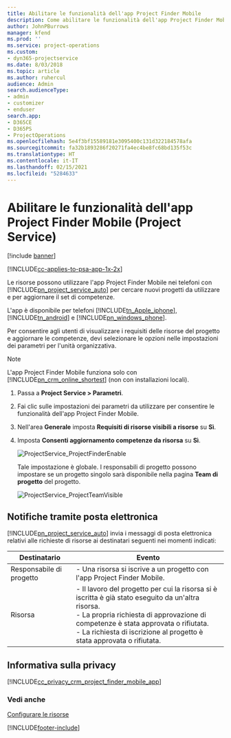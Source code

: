 ```yaml
---
title: Abilitare le funzionalità dell'app Project Finder Mobile
description: Come abilitare le funzionalità dell'app Project Finder Mobile per Project Service
author: JohnPBurrows
manager: kfend
ms.prod: ''
ms.service: project-operations
ms.custom:
- dyn365-projectservice
ms.date: 8/03/2018
ms.topic: article
ms.author: ruhercul
audience: Admin
search.audienceType:
- admin
- customizer
- enduser
search.app:
- D365CE
- D365PS
- ProjectOperations
ms.openlocfilehash: 5e4f3bf15589181e3095400c131d322184578afa
ms.sourcegitcommit: fa32b1893286f20271fa4ec4be8fc68bd135f53c
ms.translationtype: HT
ms.contentlocale: it-IT
ms.lasthandoff: 02/15/2021
ms.locfileid: "5284633"
---
```

# <a name="enable-project-finder-mobile-app-features-project-service"></a>Abilitare le funzionalità dell'app Project Finder Mobile (Project Service)

[!include [banner](../includes/psa-now-project-operations.md)]

[!INCLUDE[cc-applies-to-psa-app-1x-2x](../includes/cc-applies-to-psa-app-1x-2x.md)]

Le risorse possono utilizzare l'app Project Finder Mobile nei telefoni con [!INCLUDE[pn_project_service_auto](../includes/pn-project-service-auto.md)] per cercare nuovi progetti da utilizzare e per aggiornare il set di competenze.  
  
 L'app è disponibile per telefoni [!INCLUDE[tn_Apple_iphone](../includes/tn-apple-iphone.md)], [!INCLUDE[tn_android](../includes/tn-android.md)] e [!INCLUDE[pn_windows_phone](../includes/pn-windows-phone.md)].  
    
 Per consentire agli utenti di visualizzare i requisiti delle risorse del progetto e aggiornare le competenze, devi selezionare le opzioni nelle impostazioni dei parametri per l'unità organizzativa.
  
> [!NOTE]
>  L'app Project Finder Mobile funziona solo con [!INCLUDE[pn_crm_online_shortest](../includes/pn-crm-online-shortest.md)] (non con installazioni locali).  
  
1. Passa a **Project Service > Parametri**.  
  
2. Fai clic sulle impostazioni dei parametri da utilizzare per consentire le funzionalità dell'app Project Finder Mobile.  
  
3. Nell'area **Generale** imposta **Requisiti di risorse visibili a risorse** su **Sì**.  
  
4. Imposta **Consenti aggiornamento competenze da risorsa** su **Sì**.  
  
   ![ProjectService_ProjectFinderEnable](../psa/media/project-service-project-finder-enable.png "ProjectService_ProjectFinderEnable")  
  
   Tale impostazione è globale. I responsabili di progetto possono impostare se un progetto singolo sarà disponibile nella pagina **Team di progetto** del progetto.  
  
   ![ProjectService_ProjectTeamVisible](../psa/media/project-service-project-team-visible.png "ProjectService_ProjectTeamVisible")  
  
## <a name="email-notifications"></a>Notifiche tramite posta elettronica  
 [!INCLUDE[pn_project_service_auto](../includes/pn-project-service-auto.md)] invia i messaggi di posta elettronica relativi alle richieste di risorse ai destinatari seguenti nei momenti indicati:  
  
|Destinatario|Evento|  
|---------------|-----------|  
|Responsabile di progetto|- Una risorsa si iscrive a un progetto con l'app Project Finder Mobile.|  
|Risorsa|- Il lavoro del progetto per cui la risorsa si è iscritta è già stato eseguito da un'altra risorsa.<br />- La propria richiesta di approvazione di competenze è stata approvata o rifiutata.<br />- La richiesta di iscrizione al progetto è stata approvata o rifiutata.|  
  
## <a name="privacy-notice"></a>Informativa sulla privacy  
 [!INCLUDE[cc_privacy_crm_project_finder_mobile_app](../includes/cc-privacy-crm-project-finder-mobile-app.md)]  
  
### <a name="see-also"></a>Vedi anche  
 [Configurare le risorse](../psa/set-up-resources.md)


[!INCLUDE[footer-include](../includes/footer-banner.md)]